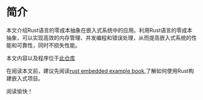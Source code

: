 # 简介

本文介绍Rust语言的零成本抽象在嵌入式系统中的应用。利用Rust语言的零成本抽象，可以实现高效的内存管理、并发编程和错误处理，从而提高嵌入式系统的性能和可靠性，同时不损失性能。

本文内容以及程序位于[此仓库](https://github.com/rust-embedded-example/advance.git)

在阅读本文前，建议先阅读[rust embedded example book](https://rust-embedded-example.github.io/stm32f3discovery/),了解如何使用Rust构建嵌入式项目。

阅读愉快！
